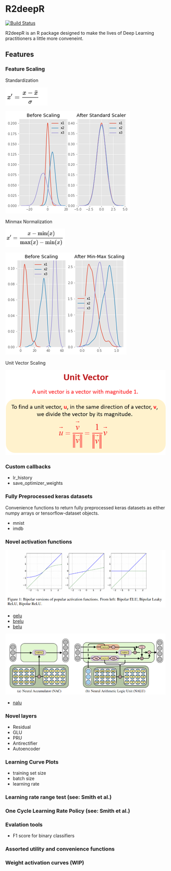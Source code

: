 # R2deepR


[![Build Status](https://travis-ci.org/joemccann/dillinger.svg?branch=master)](https://travis-ci.org/joemccann/dillinger)

R2deepR is an R package designed to make the lives of Deep Learning practitioners a little more conveneint.

## Features

### Feature Scaling
Standardization

![alt text](https://github.com/ifrit98/R2deepR/raw/master/assets/standardize.png "")

![alt text](https://github.com/ifrit98/R2deepR/raw/master/assets/standard-scale.png "")

Minmax Normalization

![alt text](https://github.com/ifrit98/R2deepR/raw/master/assets/minmax.png "")

![alt text](https://github.com/ifrit98/R2deepR/raw/master/assets/minmax-scaler.png "")

Unit Vector Scaling

![alt text](https://github.com/ifrit98/R2deepR/raw/master/assets/unit-scaler.png "")


### Custom callbacks 
- lr_history
- save_optimizer_weights

### Fully Preprocessed keras datasets
Convenience functions to return fully preprocessed keras datasets as either numpy arrays or tensorflow-dataset objects.
- mnist
- imdb

### Novel activation functions
![alt text](https://github.com/ifrit98/R2deepR/raw/master/assets/activations2.png "")

- [gelu](https://arxiv.org/pdf/1606.08415v3.pdf)
- [brelu](https://arxiv.org/pdf/1709.04054.pdf)
- [belu](https://arxiv.org/pdf/1709.04054.pdf)


![alt text](https://github.com/ifrit98/R2deepR/raw/master/assets/nalu.png "")
- [nalu](https://arxiv.org/pdf/1808.00508.pdf)

### Novel layers
- Residual
- GLU
- PRU
- Antirectifier
- Autoencoder

### Learning Curve Plots
- training set size
- batch size
- learning rate

### Learning rate range test (see: Smith et al.)

### One Cycle Learning Rate Policy (see: Smith et al.)

### Evalation tools
- F1 score for binary classifiers

### Assorted utility and convenience functions

### Weight activation curves (WIP)
